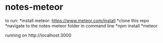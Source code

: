 # notes-meteor

to run:
*install meteor: https://www.meteor.com/install
*clone this repo
*navigate to the notes-meteor folder in command line
*npm install
*meteor

running on http://localhost:3000
